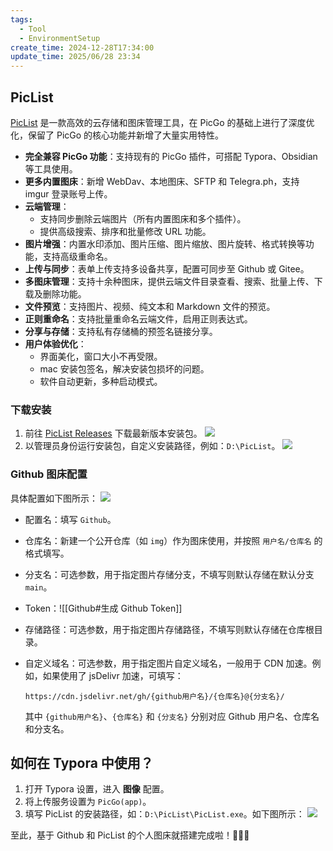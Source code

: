 ```yaml
---
tags:
  - Tool
  - EnvironmentSetup
create_time: 2024-12-28T17:34:00
update_time: 2025/06/28 23:34
---
```


## PicList

[PicList](https://piclist.cn/) 是一款高效的云存储和图床管理工具，在 PicGo 的基础上进行了深度优化，保留了 PicGo 的核心功能并新增了大量实用特性。

- **完全兼容 PicGo 功能**：支持现有的 PicGo 插件，可搭配 Typora、Obsidian 等工具使用。
- **更多内置图床**：新增 WebDav、本地图床、SFTP 和 Telegra.ph，支持 imgur 登录账号上传。
- **云端管理**：
    - 支持同步删除云端图片（所有内置图床和多个插件）。
    - 提供高级搜索、排序和批量修改 URL 功能。
- **图片增强**：内置水印添加、图片压缩、图片缩放、图片旋转、格式转换等功能，支持高级重命名。
- **上传与同步**：表单上传支持多设备共享，配置可同步至 Github 或 Gitee。
- **多图床管理**：支持十余种图床，提供云端文件目录查看、搜索、批量上传、下载及删除功能。
- **文件预览**：支持图片、视频、纯文本和 Markdown 文件的预览。
- **正则重命名**：支持批量重命名云端文件，启用正则表达式。
- **分享与存储**：支持私有存储桶的预签名链接分享。
- **用户体验优化**：
    - 界面美化，窗口大小不再受限。
    - mac 安装包签名，解决安装包损坏的问题。
    - 软件自动更新，多种启动模式。

### 下载安装

1. 前往 [PicList Releases](https://github.com/Kuingsmile/PicList/releases) 下载最新版本安装包。
   ![](https://img.xiaorang.fun/202502251724827.png)
2. 以管理员身份运行安装包，自定义安装路径，例如：`D:\PicList`。
   ![](https://img.xiaorang.fun/202502251724828.png)

### Github 图床配置

具体配置如下图所示：
![](https://img.xiaorang.fun/202502251724829.png)

- 配置名：填写 `Github`。
- 仓库名：新建一个公开仓库（如 `img`）作为图床使用，并按照 `用户名/仓库名` 的格式填写。
- 分支名：可选参数，用于指定图片存储分支，不填写则默认存储在默认分支 `main`。
- Token：![[Github#生成 Github Token]]
- 存储路径：可选参数，用于指定图片存储路径，不填写则默认存储在仓库根目录。
- 自定义域名：可选参数，用于指定图片自定义域名，一般用于 CDN 加速。例如，如果使用了 jsDelivr 加速，可填写：

	```
	https://cdn.jsdelivr.net/gh/{github用户名}/{仓库名}@{分支名}/
	```

	其中 `{github用户名}`、`{仓库名}` 和 `{分支名}` 分别对应 Github 用户名、仓库名和分支名。

## 如何在 Typora 中使用？

1. 打开 Typora 设置，进入 **图像** 配置。
2. 将上传服务设置为 `PicGo(app)`。
3. 填写 PicList 的安装路径，如：`D:\PicList\PicList.exe`。如下图所示：
   ![](https://img.xiaorang.fun/202502251724830.png)

至此，基于 Github 和 PicList 的个人图床就搭建完成啦！🎉🎉🎉
